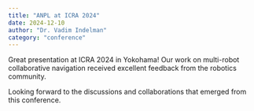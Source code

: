 ```yaml
---
title: "ANPL at ICRA 2024"
date: 2024-12-10
author: "Dr. Vadim Indelman"
category: "conference"
---
```


Great presentation at ICRA 2024 in Yokohama! Our work on multi-robot collaborative navigation received excellent feedback from the robotics community.

Looking forward to the discussions and collaborations that emerged from this conference.